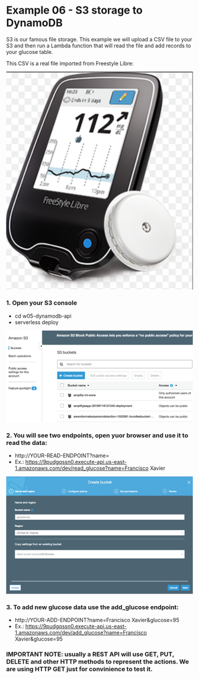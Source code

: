 # Example 06 - S3 storage to DynamoDB

S3 is our famous file storage. This example we will upload a CSV file to your S3 and then run a Lambda function that will read the file and add records to your glucose table.

This CSV is a real file imported from Freestyle Libre:

![image](images/libre.png) 

### 1. Open your S3 console 

* cd w05-dynamodb-api
* serverless deploy

![image](images/00.png) 

### 2. You will see two endpoints, open yuor browser and use it to read the data: 

* http://YOUR-READ-ENDPOINT?name=<NAME>
* Ex.: https://9pudgqssn0.execute-api.us-east-1.amazonaws.com/dev/read_glucose?name=Francisco Xavier

![image](images/01.png) 

### 3. To add new glucose data use the add_glucose endpoint:

* http://YOUR-ADD-ENDPOINT?name=Francisco Xavier&glucose=95
* Ex.: https://9pudgqssn0.execute-api.us-east-1.amazonaws.com/dev/add_glucose?name=Francisco Xavier&glucose=95

### IMPORTANT NOTE: usually a REST API will use GET, PUT, DELETE and other HTTP methods to represent the actions. We are using HTTP GET just for convinience to test it.

